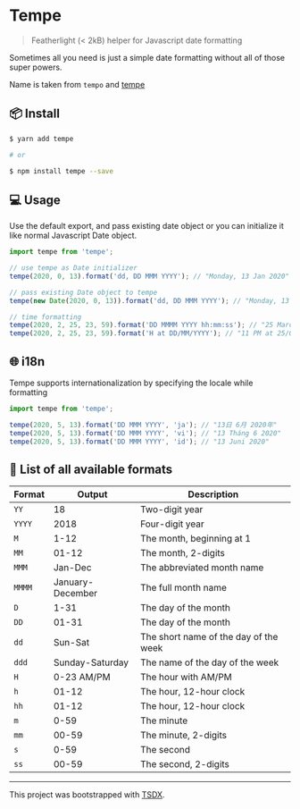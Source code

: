# Tempe

> Featherlight (< 2kB) helper for Javascript date formatting

Sometimes all you need is just a simple date formatting without all of those super powers.

Name is taken from `tempo` and [tempe](https://en.wikipedia.org/wiki/Tempeh)


## 📦 Install

```sh
$ yarn add tempe

# or

$ npm install tempe --save
```

## 💻 Usage
Use the default export, and pass existing date object or you can initialize it like normal Javascript Date object.

```js
import tempe from 'tempe';

// use tempe as Date initializer
tempe(2020, 0, 13).format('dd, DD MMM YYYY'); // "Monday, 13 Jan 2020"

// pass existing Date object to tempe
tempe(new Date(2020, 0, 13)).format('dd, DD MMM YYYY'); // "Monday, 13 Jan 2020"

// time formatting
tempe(2020, 2, 25, 23, 59).format('DD MMMM YYYY hh:mm:ss'); // "25 March 2020 23:59:00"
tempe(2020, 2, 25, 23, 59).format('H at DD/MM/YYYY'); // "11 PM at 25/03/2020"

```

## 🌐 i18n
Tempe supports internationalization by specifying the locale while formatting

```js
import tempe from 'tempe';

tempe(2020, 5, 13).format('DD MMM YYYY', 'ja'); // "13日 6月 2020年"
tempe(2020, 5, 13).format('DD MMM YYYY', 'vi'); // "13 Tháng 6 2020"
tempe(2020, 5, 13).format('DD MMM YYYY', 'id'); // "13 Juni 2020"

```

## 📝 List of all available formats

| Format | Output           | Description                           |
| ------ | ---------------- | ------------------------------------- |
| `YY`   | 18               | Two-digit year                        |
| `YYYY` | 2018             | Four-digit year                       |
| `M`    | 1-12             | The month, beginning at 1             |
| `MM`   | 01-12            | The month, 2-digits                   |
| `MMM`  | Jan-Dec          | The abbreviated month name            |
| `MMMM` | January-December | The full month name                   |
| `D`    | 1-31             | The day of the month                  |
| `DD`   | 01-31            | The day of the month        |
| `dd`   | Sun-Sat            | The short name of the day of the week   |
| `ddd` | Sunday-Saturday  | The name of the day of the week       |
| `H`    | 0-23 AM/PM            | The hour with AM/PM                             |
| `h`    | 01-12             | The hour, 12-hour clock               |
| `hh`   | 01-12            | The hour, 12-hour clock     |
| `m`    | 0-59             | The minute                            |
| `mm`   | 00-59            | The minute, 2-digits                  |
| `s`    | 0-59             | The second                            |
| `ss`   | 00-59            | The second, 2-digits                  |

---

This project was bootstrapped with [TSDX](https://github.com/jaredpalmer/tsdx).
